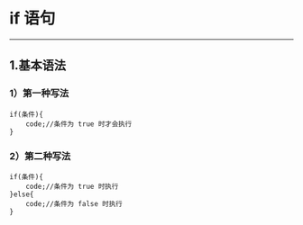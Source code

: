 # if 语句

***

## 1.基本语法

### 1）第一种写法
    if(条件){
        code;//条件为 true 时才会执行
    }

### 2）第二种写法
    if(条件){
        code;//条件为 true 时执行
    }else{
        code;//条件为 false 时执行
    }
    






